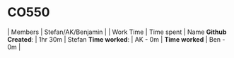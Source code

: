 # CO550

| Members | Stefan/AK/Benjamin |
| Work Time | Time spent | Name
**Github Created**: | 1hr 30m  | Stefan 
**Time worked**: | AK - 0m |
**Time worked** | Ben - 0m | 
